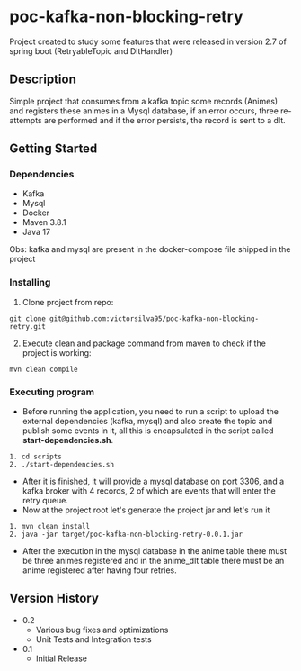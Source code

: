# poc-kafka-non-blocking-retry

Project created to study some features that were released in version 2.7 of spring boot (RetryableTopic and DltHandler)

## Description

Simple project that consumes from a kafka topic some records (Animes) and registers these animes in a Mysql database, if an error occurs, three re-attempts are performed and if the error persists, the record is sent to a dlt.

## Getting Started

### Dependencies

* Kafka
* Mysql
* Docker
* Maven 3.8.1
* Java 17

Obs: kafka and mysql 
are present in the docker-compose file shipped in the project

### Installing

1. Clone project from repo:
```
git clone git@github.com:victorsilva95/poc-kafka-non-blocking-retry.git
```
2. Execute clean and package command from maven to check if the project is working:
```
mvn clean compile
```


### Executing program

* Before running the application, 
you need to run a script to upload the external 
dependencies (kafka, mysql) and also create the topic 
and publish some events in it, all this is 
encapsulated in the script called 
**start-dependencies.sh**.
```
1. cd scripts
2. ./start-dependencies.sh
```
* After it is finished, it will provide a 
mysql database on port 3306, and a kafka broker 
with 4 records, 2 of which are events 
that will enter the retry queue.
* Now at the project root let's generate the project jar and let's run it
```
1. mvn clean install
2. java -jar target/poc-kafka-non-blocking-retry-0.0.1.jar
```
* After the execution in the mysql database in the anime table there must be three animes registered and in the anime_dlt table there must be an anime registered after having four retries.


## Version History

* 0.2
    * Various bug fixes and optimizations
    * Unit Tests and Integration tests
* 0.1
    * Initial Release